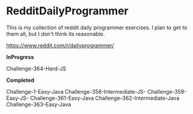 # RedditDailyProgrammer
This is my collection of reddit daily programmer exercises. I plan to get to them all, but I don't think its reasonable.

https://www.reddit.com/r/dailyprogrammer/

**InProgress** 

Challenge-364-Hard-JS 



**Completed** 


Challenge-1-Easy-Java
Challenge-358-Intermediate-JS-
Challenge-359-Easy-JS-
Challenge-361-Easy-Java
Challenge-362-Intermediate-Java
Challenge-363-Easy-Java
